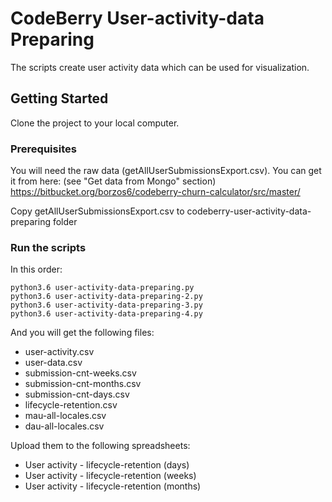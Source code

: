 # CodeBerry User-activity-data Preparing

The scripts create user activity data which can be used for visualization.

## Getting Started

Clone the project to your local computer.

### Prerequisites

You will need the raw data (getAllUserSubmissionsExport.csv). You can get it from here: (see "Get data from Mongo" section)
https://bitbucket.org/borzos6/codeberry-churn-calculator/src/master/

Copy getAllUserSubmissionsExport.csv to codeberry-user-activity-data-preparing folder

### Run the scripts

In this order:

```
python3.6 user-activity-data-preparing.py
python3.6 user-activity-data-preparing-2.py
python3.6 user-activity-data-preparing-3.py
python3.6 user-activity-data-preparing-4.py
```

And you will get the following files:
* user-activity.csv 
* user-data.csv
* submission-cnt-weeks.csv
* submission-cnt-months.csv
* submission-cnt-days.csv 
* lifecycle-retention.csv
* mau-all-locales.csv
* dau-all-locales.csv

Upload them to the following spreadsheets:
* User activity - lifecycle-retention (days)
* User activity - lifecycle-retention (weeks)
* User activity - lifecycle-retention (months)

